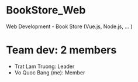 # BookStore_Web
Web Development - Book Store (Vue.js, Node.js, ... )

# Team dev: 2 members
- Trat Lam Truong: Leader
- Vo Quoc Bang (me): Member
